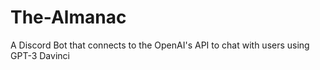 # The-Almanac
A Discord Bot that connects to the OpenAI's API to chat with users using GPT-3 Davinci


